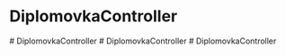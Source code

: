 # DiplomovkaController
#   D i p l o m o v k a C o n t r o l l e r  
 #   D i p l o m o v k a C o n t r o l l e r  
 #   D i p l o m o v k a C o n t r o l l e r  
 